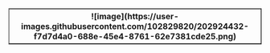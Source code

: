 <table border="1">
 <th>
![image](https://user-images.githubusercontent.com/102829820/202924432-f7d7d4a0-688e-45e4-8761-62e7381cde25.png)
 </th>
  
  </table>
